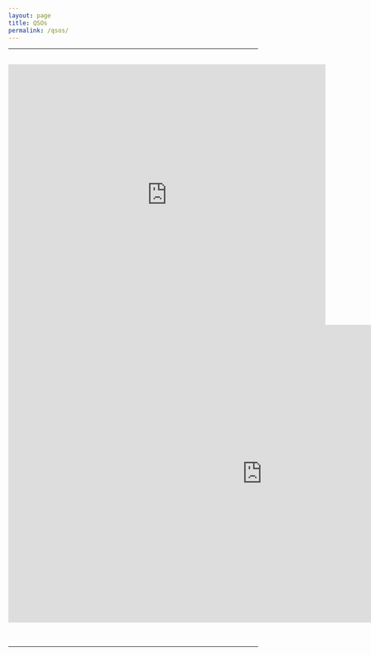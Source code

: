 ```yaml
---
layout: page
title: QSOs
permalink: /qsos/
---
```

-------------------------------------------
<br>
<div style="text-align: center">
<iframe align="top" frameborder="0" height="525" scrolling="yes" src="https://logbook.qrz.com/lbstat/N0HOT/" width="640"></iframe> 
<iframe frameborder=0 height=600 scrolling=no src='https://www.qsomap.org/QSOmapProduction/qsomapforQRZ.php?call=n0hot&h=800' width=1024></iframe><br>
</div><br><br>

-------------------------------------------

